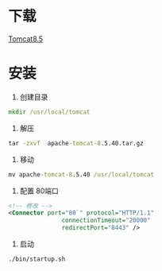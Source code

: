 # 下载

[Tomcat8.5](apache-tomcat-8.5.40.tar.gz)

# 安装

1. 创建目录

```cmd
mkdir /usr/local/tomcat
```



1. 解压

```cmd
tar -zxvf  apache-tomcat-8.5.40.tar.gz
```



1. 移动

```cmd
mv apache-tomcat-8.5.40 /usr/local/tomcat
```



1. 配置 80端口

```xml
<!-- 修改 -->
<Connector port="80`" protocol="HTTP/1.1"
               connectionTimeout="20000"
               redirectPort="8443" />

```



1. 启动

```cmd
./bin/startup.sh
```

